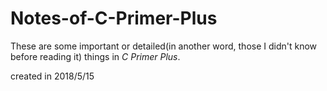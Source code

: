 # Notes-of-C-Primer-Plus
These are some important or detailed(in another word, those I didn't know before reading it) things in *C Primer Plus*.

created in 2018/5/15
